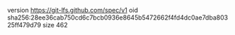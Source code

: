 version https://git-lfs.github.com/spec/v1
oid sha256:28ee36cab750cd6c7bcb0936e8645b5472662f4fd4dc0ae7dba80325ff479d79
size 462

